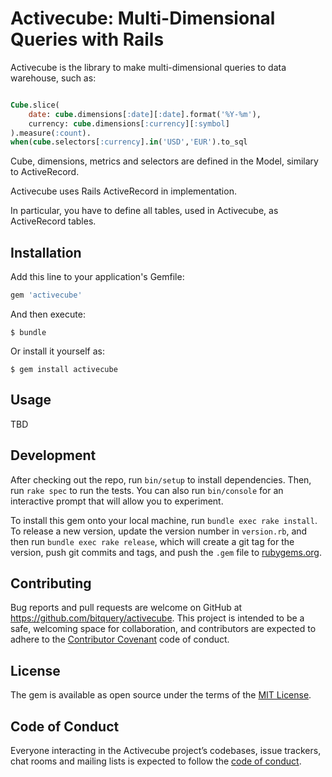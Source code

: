 # Activecube: Multi-Dimensional Queries with Rails

Activecube is the library to make multi-dimensional queries to data warehouse, such as:

```sql

Cube.slice(
    date: cube.dimensions[:date][:date].format('%Y-%m'),
    currency: cube.dimensions[:currency][:symbol]
).measure(:count).
when(cube.selectors[:currency].in('USD','EUR').to_sql
```

Cube, dimensions, metrics and selectors are defined in the Model, similary to
ActiveRecord.

Activecube uses Rails ActiveRecord in implementation. 

In particular, you have to define all tables, used in
Activecube, as ActiveRecord tables.

 

## Installation

Add this line to your application's Gemfile:

```ruby
gem 'activecube'
```

And then execute:

    $ bundle

Or install it yourself as:

    $ gem install activecube

## Usage

TBD

## Development

After checking out the repo, run `bin/setup` to install dependencies. Then, run `rake spec` to run the tests. You can also run `bin/console` for an interactive prompt that will allow you to experiment.

To install this gem onto your local machine, run `bundle exec rake install`. To release a new version, update the version number in `version.rb`, and then run `bundle exec rake release`, which will create a git tag for the version, push git commits and tags, and push the `.gem` file to [rubygems.org](https://rubygems.org).

## Contributing

Bug reports and pull requests are welcome on GitHub at https://github.com/bitquery/activecube. This project is intended to be a safe, welcoming space for collaboration, and contributors are expected to adhere to the [Contributor Covenant](http://contributor-covenant.org) code of conduct.

## License

The gem is available as open source under the terms of the [MIT License](https://opensource.org/licenses/MIT).

## Code of Conduct

Everyone interacting in the Activecube project’s codebases, issue trackers, chat rooms and mailing lists is expected to follow the [code of conduct](https://github.com/bitquery/activecube/blob/master/CODE_OF_CONDUCT.md).
